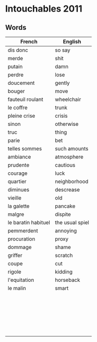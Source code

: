 # Intouchables 2011
## Words
| French | English |
| ------ | ------- |
| dis donc | so say |
| merde | shit |
| putain | damn |
| perdre | lose |
| doucement | gently |
| bouger | move |
| fauteuil roulant | wheelchair |
| le coffre | trunk |
| pleine crise | crisis |
| sinon | otherwise |
| truc | thing |
| parie | bet |
| telles sommes | such amounts  |
| ambiance |  atmosphere|
| prudente | cautious |
| courage | luck |
| quartier | neighborhood |
| diminues | descrease |
| vieille | old |
| la galette | pancake |
| malgre | dispite |
| le baratin  habituel |  the usual spiel |
| pemmerdent | annoying |
| procuration | proxy |
|  dommage | shame |
|  griffer | scratch |
| coupe | cut |
| rigole  | kidding |
| l'equitation | horseback |
| le malin | smart |
|  |  |
|  |  |
|  |  |
|  |  |
|  |  |
|  |  |
|  |  |
|  |  |
|  |  |
|  |  |
|  |  |
|  |  |
|  |  |
|  |  |
|  |  |
|  |  |
|  |  |
|  |  |
|  |  |
|  |  |
|  |  |
|  |  |
|  |  |


